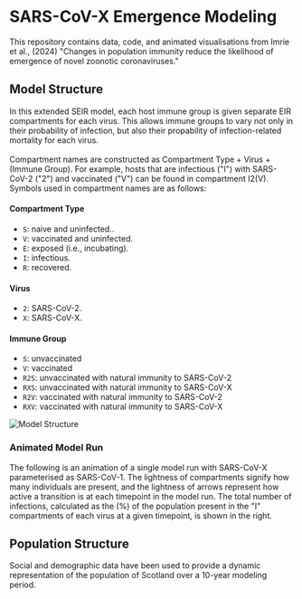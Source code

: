 # SARS-CoV-X Emergence Modeling
This repository contains data, code, and animated visualisations from Imrie et al., (2024) "Changes in population immunity reduce the likelihood of emergence of novel zoonotic coronaviruses."

## Model Structure
In this extended SEIR model, each host immune group is given separate EIR compartments for each virus. This allows immune groups to vary not only in their probability of infection, but also their propability of infection-related mortality for each virus.<br><br>
Compartment names are constructed as Compartment Type + Virus + (Immune Group). For example, hosts that are infectious ("I") with SARS-CoV-2 ("2") and vaccinated ("V") can be found in compartment I2(V). Symbols used in compartment names are as follows:
#### Compartment Type
- `S`: naive and uninfected..
- `V`: vaccinated and uninfected.
- `E`: exposed (i.e., incubating).
- `I`: infectious.
- `R`: recovered.
#### Virus
- `2`: SARS-CoV-2.
- `X`: SARS-CoV-X.
#### Immune Group
- `S`: unvaccinated
- `V`: vaccinated
- `R2S`: unvaccinated with natural immunity to SARS-CoV-2
- `RXS`: unvaccinated with natural immunity to SARS-CoV-X
- `R2V`: vaccinated with natural immunity to SARS-CoV-2
- `RXV`: vaccinated with natural immunity to SARS-CoV-X

<img src="https://github.com/ryanmimrie/Publications-2024-SARSX-Emergence-Modeling/blob/main/img/Model%20Structure.png" alt="Model Structure" style="display: block; margin: auto;">

### Animated Model Run
The following is an animation of a single model run with SARS-CoV-X parameterised as SARS-CoV-1. The lightness of compartments signify how many individuals are present, and the lightness of arrows represent how active a transition is at each timepoint in the model run. The total number of infections, calculated as the (%) of the population present in the "I" compartments of each virus at a given timepoint, is shown in the right.

## Population Structure
Social and demographic data have been used to provide a dynamic representation of the population of Scotland over a 10-year modeling period.
